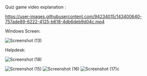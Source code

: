 Quiz game video explanation :
 
 https://user-images.githubusercontent.com/94234015/143400640-757ade89-6222-4125-b618-4db6deb9d04c.mp4
 
Windows Screen:

![Screenshot (13)](https://user-images.githubusercontent.com/94234015/143391988-49da0aa5-5d09-4199-998e-ebc7a2dec646.png)

Helpdesk:

  ![Screenshot (18)](https://user-images.githubusercontent.com/94234015/143401132-deccfd52-f9a4-450c-9203-eef0a57891d6.png)


 
 

![Screenshot (15)](https://user-images.githubusercontent.com/94234015/143401065-f8d91e42-d7bb-4613-8777-60336efac5ee.png)
![Screenshot (16)](https://user-images.githubusercontent.com/94234015/143401088-fccb0316-0a15-4248-a9a0-bafdd9b1083d.png)
![Screenshot (17)](https://user-images.githubusercontent.com/94234015/143401101-485a6ead-fb55-4b4f-a0a3-1b7d44dcf66c.png)c
 

  
